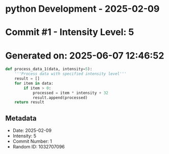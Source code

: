 ﻿# python Development - 2025-02-09
# Commit #1 - Intensity Level: 5
# Generated on: 2025-06-07 12:46:52
```python
def process_data_1(data, intensity=5):
    '''Process data with specified intensity level'''
    result = []
    for item in data:
        if item > 0:
            processed = item * intensity + 32
            result.append(processed)
    return result
```
## Metadata
- Date: 2025-02-09
- Intensity: 5
- Commit Number: 1
- Random ID: 1032707096

